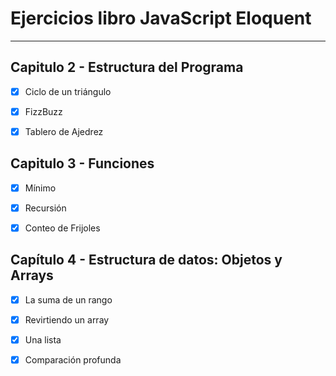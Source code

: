 # Ejercicios libro JavaScript Eloquent

---
## Capitulo 2 - Estructura del Programa

- [x] Ciclo de un triángulo
- [x] FizzBuzz
- [x] Tablero de Ajedrez


## Capitulo 3 - Funciones
- [x] Mínimo
- [x] Recursión
- [x] Conteo de Frijoles


## Capítulo 4 - Estructura de datos: Objetos y Arrays

- [x] La suma de un rango
- [x] Revirtiendo un array
- [x] Una lista
- [x] Comparación profunda


